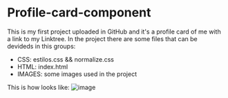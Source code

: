 # Profile-card-component

This is my first project uploaded in GitHub and it's a profile card of me with a link to my Linktree.
In the project there are some files that can be devideds in this groups:
- CSS:  estilos.css  &&  normalize.css
- HTML:  index.html
- IMAGES:  some images used in the project

This is how looks like:
![image](https://user-images.githubusercontent.com/79842817/109533961-197c9480-7abb-11eb-9fe2-7075d146ff37.png)
